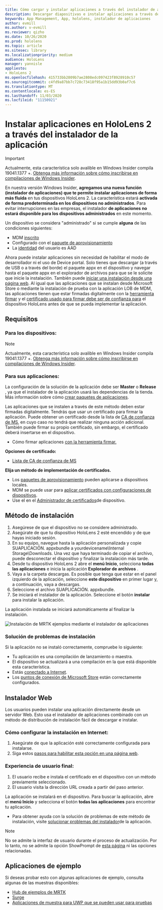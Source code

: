 ```yaml
---
title: Cómo cargar y instalar aplicaciones a través del instalador de aplicaciones de HoloLens 2
description: Descargar diapositivas e instalar aplicaciones a través de la interfaz de usuario
keywords: App Management, App, hololens, instalador de aplicaciones
author: evmill
ms.author: v-evmill
ms.reviewer: qizho
ms.date: 10/26/2020
ms.prod: hololens
ms.topic: article
ms.sitesec: library
ms.localizationpriority: medium
audience: HoloLens
manager: yannisle
appliesto:
- HoloLens 2
ms.openlocfilehash: 415733bb2809b7ae2808edc097423f8928910c57
ms.sourcegitcommit: c4fd9a87bb7c728c73418f95a1b15dd93b0af7c6
ms.translationtype: MT
ms.contentlocale: es-ES
ms.lasthandoff: 11/03/2020
ms.locfileid: "11150921"
---
```

# Instalar aplicaciones en HoloLens 2 a través del instalador de la aplicación

> [!IMPORTANT]
> Actualmente, esta característica solo avalible en Windows Insider compila 19041.1377 +. [Obtenga más información sobre cómo inscribirse en compilaciones de Windows Insider](hololens-insider.md).

En nuestra versión Windows Insider, **agregamos una nueva función (instalador de aplicaciones) que te permite instalar aplicaciones de forma más fluida** en tus dispositivos HoloLens 2. La característica estará **activada de forma predeterminada en los dispositivos no administrados**. Para evitar interrupciones en las empresas, el instalador **de aplicaciones no estará disponible para los dispositivos administrados** en este momento.  

Un dispositivo se considera "administrado" si se cumple **alguna** de las condiciones siguientes:
- MDM [inscrito](hololens-enroll-mdm.md)
- Configurado con el [paquete de aprovisionamiento](hololens-provisioning.md)
- La [identidad](hololens-identity.md) del usuario es AAD

Ahora puede instalar aplicaciones sin necesidad de habilitar el modo de desarrollador ni el uso de Device portal.  Solo tienes que descargar (a través de USB o a través del borde) el paquete appx en el dispositivo y navegar hasta el paquete appx en el explorador de archivos para que se le solicite que inicie la instalación.  También puede [iniciar una instalación desde una página web](https://docs.microsoft.com/windows/msix/app-installer/installing-windows10-apps-web).  Al igual que las aplicaciones que se instalan desde Microsoft Store o mediante la instalación de prueba con la aplicación LOB de MDM, las aplicaciones tienen que estar firmadas digitalmente con la [herramienta firmar](https://docs.microsoft.com/windows/win32/appxpkg/how-to-sign-a-package-using-signtool) y el [certificado usado para firmar debe ser de confianza para](https://docs.microsoft.com/windows/win32/appxpkg/how-to-sign-a-package-using-signtool#security-considerations) el dispositivo HoloLens antes de que se pueda implementar la aplicación.   

## Requisitos

### Para los dispositivos: 
> [!NOTE]
> Actualmente, esta característica solo avalible en Windows Insider compila 19041.1377 +. [Obtenga más información sobre cómo inscribirse en compilaciones de Windows Insider](hololens-insider.md).

### Para sus aplicaciones: 
La configuración de la solución de la aplicación debe ser **Master** o **Release** , ya que el instalador de la aplicación usará las dependencias de la tienda. Más información sobre cómo [crear paquetes de aplicaciones](https://docs.microsoft.com/windows/msix/app-installer/create-appinstallerfile-vs).

Las aplicaciones que se instalen a través de este método deben estar firmadas digitalmente. Tendrás que usar un certificado para firmar la aplicación. Puede obtener un certificado desde la lista de [CA de confianza de MS](https://ccadb-public.secure.force.com/microsoft/IncludedCACertificateReportForMSFT), en cuyo caso no tendrá que realizar ninguna acción adicional. También puede firmar su propio certificado, sin embargo, el certificado deberá insertarse en el dispositivo. 
- Cómo firmar aplicaciones [con la herramienta firmar.](https://docs.microsoft.com/windows/win32/appxpkg/how-to-sign-a-package-using-signtool)

**Opciones de certificado:** 
- [Lista de CA de confianza de MS](https://ccadb-public.secure.force.com/microsoft/IncludedCACertificateReportForMSFT)

**Elija un método de implementación de certificados.** 
- Los [paquetes de aprovisionamiento](hololens-provisioning.md) pueden aplicarse a dispositivos locales.
- MDM se puede usar para [aplicar certificados con configuraciones de dispositivos](https://docs.microsoft.com/mem/intune/protect/certificates-configure).
- Use el en el [Administrador de certificados](hololens-insider.md#certificate-manager)de dispositivo. 

## Método de instalación

1.  Asegúrese de que el dispositivo no se considere administrado.
1.  Asegúrate de que tu dispositivo HoloLens 2 esté encendido y de que hayas iniciado sesión.
1.  En su equipo, navegue hasta la aplicación personalizada y copie SUAPLICACIÓN. appxbundle a yourdevicename\Internal Storage\Downloads. 
    Una vez que haya terminado de copiar el archivo, puede desconectar el dispositivo y finalizar la instalación más tarde.
1.  Desde tu dispositivo HoloLens 2 abre el **menú Inicio**, selecciona **todas las aplicaciones** e inicia la aplicación **Explorador de archivos** .
1.  Vaya a la carpeta descargas. Es posible que tenga que estar en el panel izquierdo de la aplicación, seleccione **este dispositivo** en primer lugar y, a continuación, vaya a descargas.
1.  Seleccione el archivo SUAPLICACIÓN. appxbundle. 
1.  Se iniciará el instalador de la aplicación. Seleccione el botón **instalar** para instalar la aplicación. 

La aplicación instalada se iniciará automáticamente al finalizar la instalación. 

![Instalación de MRTK ejemplos mediante el instalador de aplicaciones](images/hololens-app-installer-picture.jpg)

### Solución de problemas de instalación
Si la aplicación no se instaló correctamente, compruebe lo siguiente:
-   Tu aplicación es una compilación de lanzamiento o maestra.
- El dispositivo se actualizará a una compilación en la que está disponible esta característica. 
-   Estás [conectado a Internet](hololens-network.md).
-   Los [puntos de conexión de Microsoft Store](hololens-offline.md) están correctamente configurados.  

## Instalador Web

Los usuarios pueden instalar una aplicación directamente desde un servidor Web. Esto usa el instalador de aplicaciones combinado con un método de distribución de instalación fácil de descargar e instalar. 

### Cómo configurar la instalación en Internet:
1.  Asegúrate de que la aplicación esté correctamente configurada para instalarse.
1.  Siga estos [pasos para habilitar esta opción en una página web](https://docs.microsoft.com/windows/msix/app-installer/installing-windows10-apps-web#how-to-enable-this-on-a-webpage). 

### Experiencia de usuario final:
1. El usuario recibe e instala el certificado en el dispositivo con un método previamente seleccionado. 
1. El usuario visita la dirección URL creada a partir del paso anterior.

La aplicación se instalará en el dispositivo. Para buscar la aplicación, abre el **menú Inicio** y selecciona el botón **todas las aplicaciones** para encontrar tu aplicación. 

-   Para obtener ayuda con la solución de problemas de este método de instalación, visite [solucionar problemas del instalador](https://docs.microsoft.com/windows/msix/app-installer/troubleshoot-appinstaller-issues)de la aplicación. 

> [!NOTE]
> No se admite la interfaz de usuario durante el proceso de actualización. Por lo tanto, no se admite la opción ShowPrompt de [esta página](https://docs.microsoft.com/windows/msix/app-installer/update-settings) ni las opciones relacionadas.

## Aplicaciones de ejemplo

Si deseas probar esto con algunas aplicaciones de ejemplo, consulta algunas de las muestras disponibles:
- [Hub de ejemplos de MRTK](https://microsoft.github.io/MixedRealityToolkit-Unity/Documentation/README_ExampleHub.html)
- [Surge](https://docs.microsoft.com/windows/mixed-reality/develop/unity/sampleapp-surfaces)
- [Aplicaciones de muestra para UWP que se pueden usar para pruebas](https://github.com/microsoft/Windows-universal-samples/tree/master/Samples)
